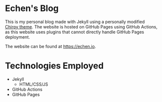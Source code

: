 # Echen's Blog

This is my personal blog made with Jekyll using a personally modified [Chirpy theme](https://github.com/cotes2020/jekyll-theme-chirpy/). The website is hosted on GitHub Pages using GitHub Actions, as this website uses plugins that cannot directly handle GitHub Pages deployment.

The website can be found at https://echen.io.

# Technologies Employed

- Jekyll
  - HTML/CSS/JS
- GitHub Actions
- GitHub Pages

